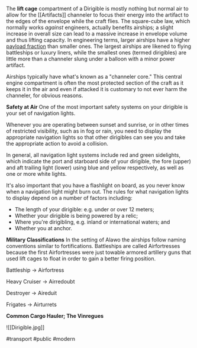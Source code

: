 The **lift cage** compartment of a Dirigible is mostly nothing but normal air to allow for the [[Artifacts]] channeler to focus their energy into the artifact to the edges of the envelope while the craft flies. The square-cube law, which normally works _against_ engineers, actually benefits airships; a slight increase in overall size can lead to a massive increase in envelope volume and thus lifting capacity. In engineering terms, larger airships have a higher [payload fraction](https://en.wikipedia.org/wiki/Payload_fraction) than smaller ones. The largest airships are likened to flying battleships or luxury liners, while the smallest ones (termed dirigibles) are little more than a channeler slung under a balloon with a minor power artifact.

Airships typically have what's known as a "channeler core."
This central engine compartment is often the most protected section of the craft as it keeps it in the air and even if attacked it is customary to not ever harm the channeler, for obvious reasons.

**Safety at Air**
One of the most important safety systems on your dirigible is your set of navigation lights.

Whenever you are operating between sunset and sunrise, or in other times of restricted visibility, such as in fog or rain, you need to display the appropriate navigation lights so that other dirigibles can see you and take the appropriate action to avoid a collision.

In general, all navigation light systems include red and green sidelights, which indicate the port and starboard side of your dirigible, the fore (upper) and aft trailing light (lower) using blue and yellow respectively, as well as one or more white lights.

It's also important that you have a flashlight on board, as you never know when a navigation light might burn out. The rules for what navigation lights to display depend on a number of factors including:

-   The length of your dirigible: e.g. under or over 12 meters;
-   Whether your dirigible is being powered by a relic;
-   Where you're dirigibling, e.g. inland or international waters; and
-   Whether you at anchor.


**Military Classifications**
In the setting of Alawo the airships follow naming conventions similar to fortifications. Battleships are called Airfortresses because the first Airfortresses were just towable armored artillery guns that used lift cages to float in order to gain a better firing position.

Battleship -> Airfortress

Heavy Cruiser -> Airredoubt

Destroyer -> Aireduit

Frigates -> Airturrets

**Common Cargo Hauler; The Vinregues**


![[Dirigible.jpg]]

#transport #public #modern